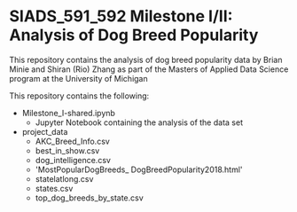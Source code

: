 # SIADS_591_592 Milestone I/II: Analysis of Dog Breed Popularity

This repository contains the analysis of dog breed popularity data by Brian Minie and Shiran (Rio) Zhang as part of the Masters of Applied Data Science program at the University of Michigan

This repository contains the following:
- Milestone_I-shared.ipynb
  - Jupyter Notebook containing the analysis of the data set
- project_data
  -  AKC_Breed_Info.csv
  - best_in_show.csv
  - dog_intelligence.csv
  - 'MostPopularDogBreeds_ DogBreedPopularity2018.html'
  - statelatlong.csv
  - states.csv
  - top_dog_breeds_by_state.csv
